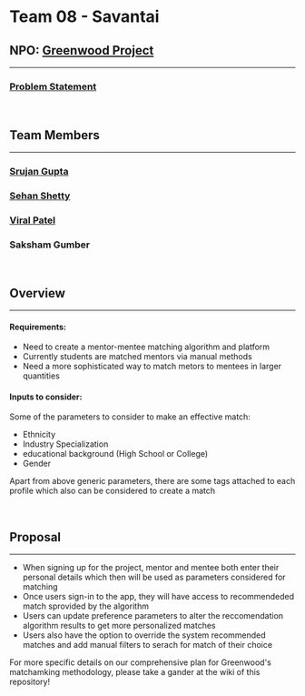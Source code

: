 # Team 08 - Savantai

## NPO: [Greenwood Project](http://greenwoodproject.org/)
----

### [Problem Statement](https://www.ohack.org/hackathon/non-profits#h.md91u6f5t17s)

<br />

## Team Members
----
### [Srujan Gupta](https://github.com/notsrujangupta)

### [Sehan Shetty](https://github.com/yttehs123)

### [Viral Patel](https://github.com/patelviralb)

### Saksham Gumber

<br />

## Overview
----
#### **Requirements:**
- Need to create a mentor-mentee matching algorithm and platform
- Currently students are matched mentors via manual methods
- Need a more sophisticated way to match metors to mentees in larger quantities

#### **Inputs to consider:**
Some of the parameters to consider to make an effective match:

- Ethnicity
- Industry Specialization
- educational background (High School or College)
- Gender

Apart from above generic parameters, there are some tags attached to each profile which also can be considered to create a match

<br />

## Proposal
----
- When signing up for the project, mentor and mentee both enter their personal details which then will be used as parameters considered for matching
- Once users sign-in to the app, they will have access to recommendeded match sprovided by the algorithm
- Users can update preference parameters to alter the reccomendation algorithm results to get more personalized matches
- Users also have the option to override the system recommended matches and add manual filters to serach for match of their choice

For more specific details on our comprehensive plan for Greenwood's matchamking methodology, please take a gander at the wiki of this repository!

